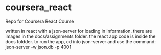 # coursera_react
Repo for Coursera React Course

written in react with a json-server for loading in information.
there are images in the docs/assignments folder.
the react app code is inside the docs foldder.
to run the app, cd into json-server and use the command: json-server -w json.db -p 4001
